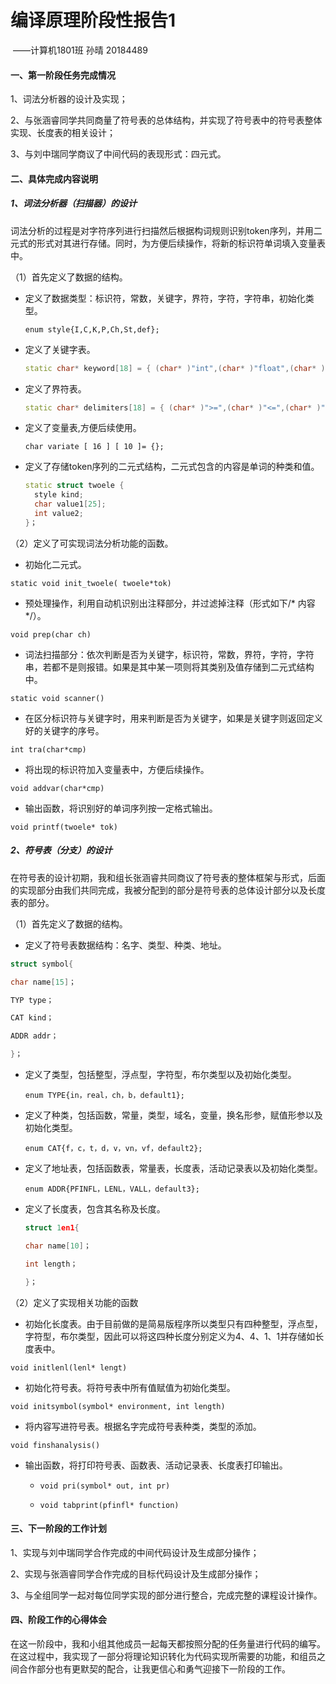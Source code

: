 #                                             编译原理阶段性报告1

​                                                                                                                                   ——计算机1801班  孙晴  20184489

#### 一、第一阶段任务完成情况

1、词法分析器的设计及实现；

2、与张涵睿同学共同商量了符号表的总体结构，并实现了符号表中的符号表整体实现、长度表的相关设计；

3、与刘中瑞同学商议了中间代码的表现形式：四元式。

#### 二、具体完成内容说明

##### 1、词法分析器（扫描器）的设计

​        词法分析的过程是对字符序列进行扫描然后根据构词规则识别token序列，并用二元式的形式对其进行存储。同时，为方便后续操作，将新的标识符单词填入变量表中。

（1）首先定义了数据的结构。

* 定义了数据类型：标识符，常数，关键字，界符，字符，字符串，初始化类型。

  `enum style{I,C,K,P,Ch,St,def};`

* 定义了关键字表。

  ```c++
  static char* keyword[18] = { (char* )"int",(char* )"float",(char* )"char",(char* )"void",(char* )"if",(char* )"else",(char* )"switch",(char* )"case",(char* )"for",(char* )"do",(char* )"while",(char* )"continue",(char* )"break",(char* )"default",(char* )"sizeof",(char* )"return",(char* )"cout",(char*)"cin" };
  ```

* 定义了界符表。

  ```C++
  static char* delimiters[18] = { (char* )">=",(char* )"<=",(char* )"==",(char* )"=",(char* )">",(char* )"<",(char* )"+",(char* )"-",(char* )" * ",(char* )"/",(char* )"{",(char* )"}",(char* )",",(char* )";",(char* )"(",(char* )")" ,(char* )"[",(char* )"]" };
  ```

* 定义了变量表,方便后续使用。

  `char variate [ 16 ] [ 10 ]= {};`

* 定义了存储token序列的二元式结构，二元式包含的内容是单词的种类和值。

  ```c++
  static struct twoele {
  	style kind; 
  	char value1[25]; 
  	int value2; 
  }；
  ```

（2）定义了可实现词法分析功能的函数。

* 初始化二元式。

`static void init_twoele( twoele*tok)`

* 预处理操作，利用自动机识别出注释部分，并过滤掉注释（形式如下/* 内容 */）。

`void prep(char ch)`

* 词法扫描部分：依次判断是否为关键字，标识符，常数，界符，字符，字符串，若都不是则报错。如果是其中某一项则将其类别及值存储到二元式结构中。

`static void scanner()`

* 在区分标识符与关键字时，用来判断是否为关键字，如果是关键字则返回定义好的关键字的序号。

`int tra(char*cmp)`

* 将出现的标识符加入变量表中，方便后续操作。

`void addvar(char*cmp)`

* 输出函数，将识别好的单词序列按一定格式输出。

`void printf(twoele* tok)`

##### 2、符号表（分支）的设计

​       在符号表的设计初期，我和组长张涵睿共同商议了符号表的整体框架与形式，后面的实现部分由我们共同完成，我被分配到的部分是符号表的总体设计部分以及长度表的部分。

（1）首先定义了数据的结构。

* 定义了符号表数据结构：名字、类型、种类、地址。

```c++
struct symbol{

char name[15]；

TYP type；

CAT kind；

ADDR addr；

}；
```

- 定义了类型，包括整型，浮点型，字符型，布尔类型以及初始化类型。

  `enum TYPE{in，real，ch，b，default1};`

- 定义了种类，包括函数，常量，类型，域名，变量，换名形参，赋值形参以及初始化类型。

  `enum CAT{f，c，t，d，v，vn，vf，default2};`

- 定义了地址表，包括函数表，常量表，长度表，活动记录表以及初始化类型。

  `enum ADDR{PFINFL，LENL，VALL，default3};`

- 定义了长度表，包含其名称及长度。

  ```c++
  struct 1en1{
  
  char name[10]；
  
  int length；
  
  }；
  ```

（2）定义了实现相关功能的函数

* 初始化长度表。由于目前做的是简易版程序所以类型只有四种整型，浮点型，字符型，布尔类型，因此可以将这四种长度分别定义为4、4、1、1并存储如长度表中。

`void initlenl(lenl* lengt)`

* 初始化符号表。将符号表中所有值赋值为初始化类型。

`void initsymbol(symbol* environment, int length)`

* 将内容写进符号表。根据名字完成符号表种类，类型的添加。

`void finshanalysis()`

* 输出函数，将打印符号表、函数表、活动记录表、长度表打印输出。

  * `void pri(symbol* out, int pr)`

  * `void tabprint(pfinfl* function)`


#### 三、下一阶段的工作计划

1、实现与刘中瑞同学合作完成的中间代码设计及生成部分操作；

2、实现与张涵睿同学合作完成的目标代码设计及生成部分操作；

3、与全组同学一起对每位同学实现的部分进行整合，完成完整的课程设计操作。

#### 四、阶段工作的心得体会

​        在这一阶段中，我和小组其他成员一起每天都按照分配的任务量进行代码的编写。在这过程中，我实现了一部分将理论知识转化为代码实现所需要的功能，和组员之间合作部分也有更默契的配合，让我更信心和勇气迎接下一阶段的工作。